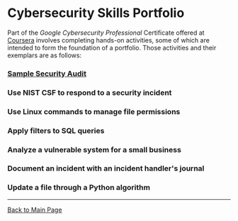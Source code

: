 # Cybersecurity Skills Portfolio

Part of the *Google Cybersecurity Professional* Certificate offered at [Coursera](https://www.coursera.org/) involves completing hands-on activities, some of which are intended to form the foundation of a portfolio. Those activities and their exemplars are as follows:

### [Sample Security Audit](sample-security-audit/README.md)

### Use NIST CSF to respond to a security incident

### Use Linux commands to manage file permissions

### Apply filters to SQL queries

### Analyze a vulnerable system for a small business

### Document an incident with an incident handler's journal

### Update a file through a Python algorithm

---

[Back to Main Page](https://mithbarazak.github.io/)
